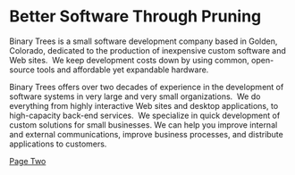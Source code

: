 # Better Software Through Pruning

Binary Trees is a small software development company based in Golden, Colorado, dedicated to the
production of inexpensive custom software and Web sites.&nbsp; We keep development
costs down by using common, open-source tools and affordable yet
expandable hardware.


Binary Trees offers over two decades of experience in the development of software
systems in very large and very small organizations.&nbsp; We do everything from highly interactive Web sites and desktop applications, to high-capacity back-end services.&nbsp; We specialize in
quick development of custom solutions for small businesses. We can help
you improve internal and external communications, improve business
processes, and distribute applications to customers.

[Page Two](page-two.md)

